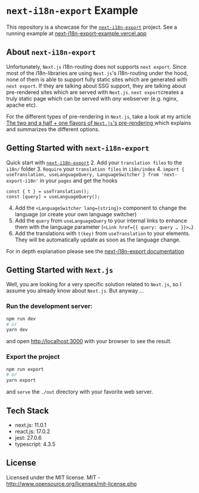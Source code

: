 
# `next-i18n-export` Example

This repository is a showcase for the [`next-i18n-export`](https://github.com/martinkr/next-i18n-export/) project.
See a running example at [next-i18n-export-example.vercel.app](https://next-i18n-export-example.vercel.app)

## About `next-i18n-export`
Unfortunately, `Next.js` i18n-routing does not supports `next export`.
Since most of the i18n-libraries are using  `Next.js`'s i18n-routing under the hood, none of them is able to support fully static sites which are generated with `next export`. If they are talking about SSG support, they are talking about pre-rendered sites which are served with `Next.js`. `next export`creates a truly static page which can be served with *any* webserver (e.g. nginx, apache etc).

For the different types of pre-rendering in `Next.js`, take a look at my article [The two and a half + one flavors of `Next.js`'s pre-rendering
](https://dev.to/martinkr/the-two-and-a-half-one-flavors-of-next-js-s-pre-rendering-44o) which explains and summarizes the different options. 


## Getting Started with `next-i18n-export`
Quick start with [`next-i18n-export`](https://github.com/martinkr/next-i18n-export/)
2. Add your `translation files` to the `i18n/` folder
3. `Require` your `translation files` in `i18n/index`
4. `import { useTranslation, useLanguageQuery, LanguageSwitcher } from 'next-export-i18n'` in your `pages` and get the hooks 
```
const { t } = useTranslation();
const [query] = useLanguageQuery();
````
4. Add the `<LanguageSwitcher lang={string}>` component to change the language (or create your own language switcher)
5. Add the `query` from `useLanguageQuery` to your internal links to enhance them with the language parameter (`<Link href={{ query: query … }}>…`)
6. Add the translations with `t(key)` from `useTranslation` to your elements. They will be automatically update as soon as the language change.

For in depth explanation please see the [next-i18n-export documentation](https://github.com/martinkr/next-i18n-export/blob/main/README.md)

## Getting Started with `Next.js`

Well, you are looking for a very specific solution related to `Next.js`, so I assume you already know about `Next.js`. But anyway …

### Run the development server:

```bash
npm run dev
# or
yarn dev
```
and open [http://localhost:3000](http://localhost:3000) with your browser to see the result.


### Export the project

```bash
npm run export
# or
yarn export
```
and `serve` the `./out` directory with your favorite web server.
 

## Tech Stack 

- next.js: 11.0.1 
- react.js: 17.0.2 
- jest:  27.0.6  
- typescript:  4.3.5  


## License

Licensed under the MIT license.
MIT - http://www.opensource.org/licenses/mit-license.php
